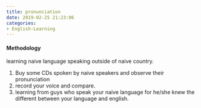 ```yaml
---
title: pronunciation
date: 2019-02-25 21:23:06
categories:
- English-Learning
---
```

#### Methodology
learning naive language speaking outside of naive country.
1. Buy some CDs spoken by naive speakers and observe their pronunciation
2. record your voice and compare.
3. learning from guys who speak your naive language for he/she knew the different between your language and english.


